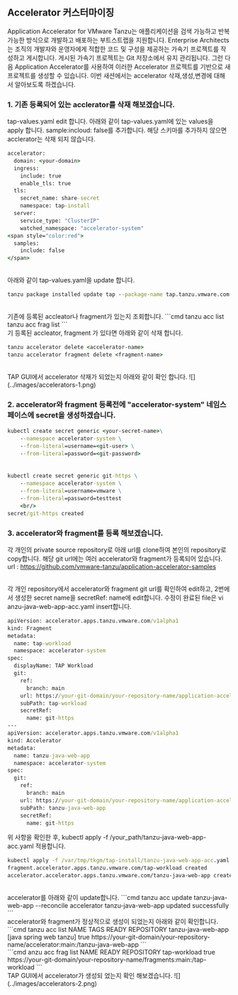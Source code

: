 ## Accelerator 커스터마이징

Application Accelerator for VMware Tanzu는 애플리케이션을 검색 가능하고 반복 가능한 방식으로 개발하고 배포하는 부트스트랩을 지원합니다.
Enterprise Architects는 조직의 개발자와 운영자에게 적합한 코드 및 구성을 제공하는 가속기 프로젝트를 작성하고 게시합니다.
게시된 가속기 프로젝트는 Git 저장소에서 유지 관리됩니다. 그런 다음 Application Accelerator를 사용하여 이러한 Accelerator 프로젝트를 기반으로 새 프로젝트를 생성할 수 있습니다.
이번 새션에서는 accelerator 삭재,생성,변경에 대해서 알아보도록 하겠습니다. 


### 1. 기존 등록되어 있는 acclerator를 삭재 해보겠습니다.
tap-values.yaml edit 합니다. 아래와 같이 tap-values.yaml에 있는 values을 apply 합니다.
sample:incloud: false를 추가합니다. 해당 스키마를 추가하지 않으면 acclerator는 삭재 되지 않습니다.

```cmd
accelerator:
  domain: <your-domain>
  ingress:
    include: true
    enable_tls: true
  tls:
    secret_name: share-secret
    namespace: tap-install
  server:
    service_type: "ClusterIP"
    watched_namespace: "accelerator-system"
<span style="color:red">  
  samples:
    include: false
</span>
```

<br/>
아래와 같이 tap-values.yaml을 update 합니다.

```cmd
tanzu package installed update tap --package-name tap.tanzu.vmware.com --version 1.4.2 --values-file tap-full-values.yaml -n tap-install
```


<br/>
기존에 등록된 accleator나 fragment가 있는지 조회합니다.
```cmd
tanzu acc list
tanzu acc frag list
```

<br/>
기 등록된 accleator, fragment 가 있다면 아래와 같이 삭재 합니다.

```cmd
tanzu accelerator delete <accelerator-name>
tanzu accelerator fragment delete <fragment-name>
```

<br/>
TAP GUI에서 accelerator 삭재가 되었는지 아래와 같이 확인 합니다.
![](../images/accelerators-1.png)


<br/>



### 2. accelerator와 fragment 등록전에 "accelerator-system" 네임스페이스에 secret을 생성하겠습니다.

```cmd
kubectl create secret generic <your-secret-name>\
    --namespace accelerator-system \
    --from-literal=username=<git-user> \
    --from-literal=password=<git-password>


kubectl create secret generic git-https \
    --namespace accelerator-system \
    --from-literal=username=vmware \
    --from-literal=password=testtest
    <br/>
secret/git-https created
```

### 3. accelerator와 fragment를 등록 해보겠습니다.
각 개인의 private source repository로 아래 url를 clone하여 본인의 repository로 copy합니다. 
해당 git url에는 여러 accelerator와 fragment가 등록되어 있습니다.
url : https://github.com/vmware-tanzu/application-accelerator-samples


<br/>
각 개인 repository에서 accelerator와 fragment git url를 확인하여 edit하고, 2번에서 생성한 secret name을  secretRef: name에 edit합니다.
수정이 완료된 file은 vi anzu-java-web-app-acc.yaml insert합니다. 

```cmd
apiVersion: accelerator.apps.tanzu.vmware.com/v1alpha1
kind: Fragment
metadata:
  name: tap-workload
  namespace: accelerator-system
spec:
  displayName: TAP Workload
  git:
    ref:
      branch: main
    url: https://your-git-domain/your-repository-name/application-accelerator-samples/tree/main/fragments
    subPath: tap-workload
    secretRef:
      name: git-https
---
apiVersion: accelerator.apps.tanzu.vmware.com/v1alpha1
kind: Accelerator
metadata:
  name: tanzu-java-web-app
  namespace: accelerator-system
spec:
  git:
    ref:
      branch: main
    url: https://your-git-domain/your-repository-name/application-accelerator-samples
    subPath: tanzu-java-web-app
    secretRef:
      name: git-https
```

위 사항을 확인한 후, kubectl apply -f /your_path/tanzu-java-web-app-acc.yaml 적용합니다.
<br/>
```cmd
kubectl apply -f /var/tmp/tkgm/tap-install/tanzu-java-web-app-acc.yaml
fragment.accelerator.apps.tanzu.vmware.com/tap-workload created
accelerator.accelerator.apps.tanzu.vmware.com/tanzu-java-web-app created
```

<br/>
accelerator를 아래와 같이 update합니다.
```cmd
tanzu acc update tanzu-java-web-app --reconcile
accelerator tanzu-java-web-app updated successfully
```

<br/>
accelerator와 fragment가 정상적으로 생성이 되었는지 아래와 같이 확인합니다.
```cmd
tanzu acc list
NAME                 TAGS                      READY   REPOSITORY
tanzu-java-web-app   [java spring web tanzu]   true    https://your-git-domain/your-repository-name/accelerator:main:/tanzu-java-web-app
```

<br/>
```cmd
anzu acc frag list
NAME           READY   REPOSITORY
tap-workload   true    https://your-git-domain/your-repository-name/fragments:main:/tap-workload
```

<br/>
TAP GUI에서 accelerator가 생성되 었는지 확인 해보겠습니다.
![](../images/accelerators-2.png)

